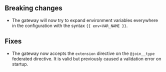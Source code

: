 ## Breaking changes

- The gateway will now try to expand environment variables everywhere in the configuration with the syntax `{{ env>VAR_NAME }}`.

## Fixes

- The gateway now accepts the `extension` directive on the `@join__type` federated directive. It is valid but previously caused a validation error on startup.

